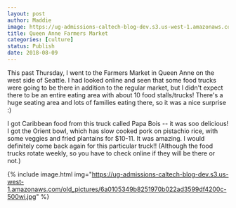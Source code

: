 ```yaml
---
layout: post
author: Maddie
image: https://ug-admissions-caltech-blog-dev.s3.us-west-1.amazonaws.com/old_pictures/6a0105349b8251970b022ad3599e01200c-500wi.jpg
title: Queen Anne Farmers Market
categories: [culture]
status: Publish
date: 2018-08-09
---
```


This past Thursday, I went to the Farmers Market in Queen Anne on the west side of Seattle. I had looked online and seen that some food trucks were going to be there in addition to the regular market, but I didn't expect there to be an entire eating area with about 10 food stalls/trucks! There's a huge seating area and lots of families eating there, so it was a nice surprise :)

I got Caribbean food from this truck called Papa Bois -- it was soo delicious! I got the Orient bowl, which has slow cooked pork on pistachio rice, with some veggies and fried plantains for $10-11. It was amazing. I would definitely come back again for this particular truck!! (Although the food trucks rotate weekly, so you have to check online if they will be there or not.)


{% include image.html img="https://ug-admissions-caltech-blog-dev.s3.us-west-1.amazonaws.com/old_pictures/6a0105349b8251970b022ad3599df4200c-500wi.jpg" %}
